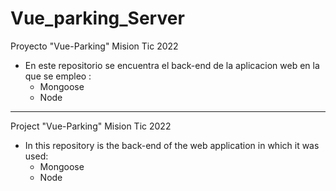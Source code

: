 # Vue_parking_Server

Proyecto "Vue-Parking" Mision Tic 2022
- En este repositorio se encuentra el back-end de la aplicacion web en la que se empleo :
  - Mongoose
  - Node 

-------------------------------------------------------------------------------------------

Project "Vue-Parking" Mision Tic 2022
- In this repository is the back-end of the web application in which it was used:
   - Mongoose
   - Node
